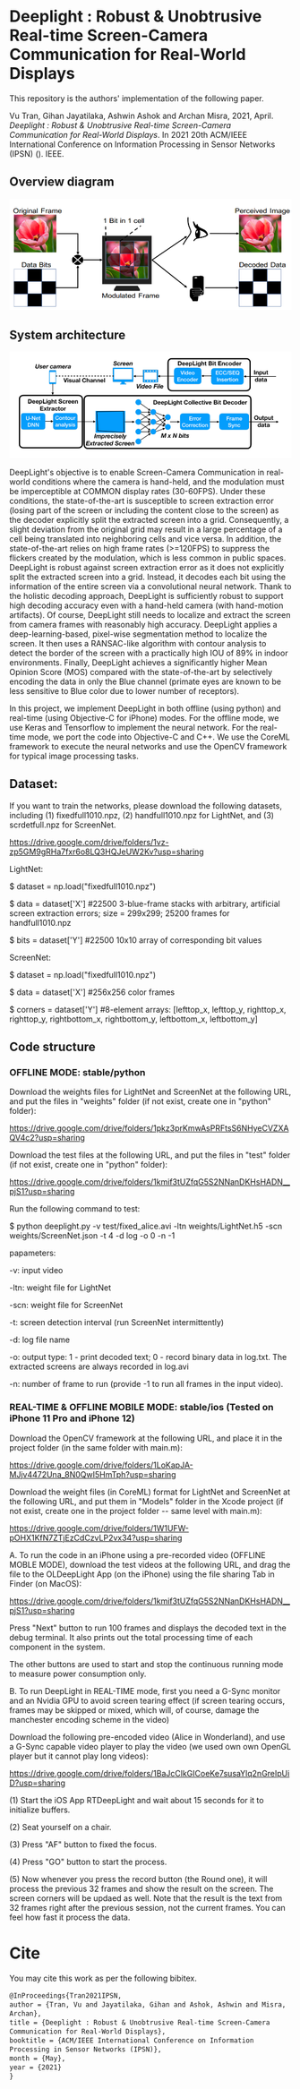 # Deeplight : Robust & Unobtrusive Real-time Screen-Camera Communication for Real-World Displays

This repository is the authors' implementation of the following paper.

Vu Tran, Gihan Jayatilaka, Ashwin Ashok and Archan Misra, 2021, April. *Deeplight : Robust & Unobtrusive Real-time Screen-Camera Communication for Real-World Displays*. In 2021 20th ACM/IEEE International Conference on Information Processing in Sensor Networks (IPSN) (). IEEE.

## Overview diagram
![Deeplight overview](./documentation/overview.png)

## System architecture
![System architecture](./documentation/system-architecture.png)

DeepLight's objective is to enable Screen-Camera Communication in real-world conditions where the camera is hand-held, and the modulation must be imperceptible at COMMON display rates (30-60FPS). Under these conditions, the state-of-the-art is susceptible to screen extraction error (losing part of the screen or including the content close to the screen) as the decoder explicitly split the extracted screen into a grid. Consequently, a slight deviation from the original grid may result in a large percentage of a cell being translated into neighboring cells and vice versa. In addition, the state-of-the-art relies on high frame rates (>=120FPS) to suppress the flickers created by the modulation, which is less common in public spaces. DeepLight is robust against screen extraction error as it does not explicitly split the extracted screen into a grid. Instead, it decodes each bit using the information of the entire screen via a convolutional neural network. Thank to the holistic decoding approach, DeepLight is sufficiently robust to support high decoding accuracy even with a hand-held camera (with hand-motion artifacts). Of course, DeepLight still needs to localize and extract the screen from camera frames with reasonably high accuracy. DeepLight applies a deep-learning-based, pixel-wise segmentation method to localize the screen. It then uses a RANSAC-like algorithm with contour analysis to detect the border of the screen with a practically high IOU of 89% in indoor environments. Finally, DeepLight achieves a significantly higher Mean Opinion Score (MOS) compared with the state-of-the-art by selectively encoding the data in only the Blue channel (primate eyes are known to be less sensitive to Blue color due to lower number of receptors). 

In this project, we implement DeepLight in both offline (using python) and real-time (using Objective-C for iPhone) modes. For the offline mode, we use Keras and Tensorflow to implement the neural network. For the real-time mode, we port the code into Objective-C and C++. We use the CoreML framework to execute the neural networks and use the OpenCV framework for typical image processing tasks.

## Dataset:

If you want to train the networks, please download the following datasets, including (1) fixedfull1010.npz, (2) handfull1010.npz for LightNet, and (3) scrdetfull.npz for ScreenNet.

https://drive.google.com/drive/folders/1vz-zp5GM9gRHa7fxr6o8LQ3HQJeUW2Kv?usp=sharing

LightNet: 

$ dataset = np.load("fixedfull1010.npz")

$ data = dataset['X'] #22500 3-blue-frame stacks with arbitrary, artificial screen extraction errors; size = 299x299; 25200 frames for handfull1010.npz

$ bits = dataset['Y'] #22500 10x10 array of corresponding bit values

ScreenNet:

$ dataset = np.load("fixedfull1010.npz")

$ data = dataset['X'] #256x256 color frames

$ corners = dataset['Y'] #8-element arrays: [lefttop_x, lefttop_y, righttop_x, righttop_y, rightbottom_x, rightbottom_y, leftbottom_x, leftbottom_y]


## Code structure

### OFFLINE MODE: stable/python

Download the weights files for LightNet and ScreenNet at the following URL, and put the files in "weights" folder (if not exist, create one in "python" folder):

https://drive.google.com/drive/folders/1pkz3prKmwAsPRFtsS6NHyeCVZXAQV4c2?usp=sharing

Download the test files at the following URL, and put the files in "test" folder (if not exist, create one in "python" folder):

https://drive.google.com/drive/folders/1kmif3tUZfqG5S2NNanDKHsHADN__pjS1?usp=sharing

Run the following command to test:

$ python deeplight.py -v test/fixed_alice.avi -ltn weights/LightNet.h5 -scn weights/ScreenNet.json -t 4 -d log -o 0 -n -1

papameters:

-v: input video

-ltn: weight file for LightNet

-scn: weight file for ScreenNet

-t: screen detection interval (run ScreenNet intermittently)

-d: log file name

-o: output type: 1 - print decoded text; 0 - record binary data in log.txt. The extracted screens are always recorded in log.avi

-n: number of frame to run (provide -1 to run all frames in the input video). 



### REAL-TIME & OFFLINE MOBILE MODE: stable/ios (Tested on iPhone 11 Pro and iPhone 12)

Download the OpenCV framework at the following URL, and place it in the project folder (in the same folder with main.m):

https://drive.google.com/drive/folders/1LoKapJA-MJjv4472Una_8N0QwI5HmTph?usp=sharing

Download the weight files (in CoreML) format for LightNet and ScreenNet at the following URL, and put them in "Models" folder in the Xcode project (if not exist, create one in the project folder -- same level with main.m):

https://drive.google.com/drive/folders/1W1UFW-pOHX1KfN7ZTjEzCdCzvLP2vx34?usp=sharing

A. To run the code in an iPhone using a pre-recorded video (OFFLINE MOBLE MODE), download the test videos at the following URL, and drag the file to the OLDeepLight App (on the iPhone) using the file sharing Tab in Finder (on MacOS):

https://drive.google.com/drive/folders/1kmif3tUZfqG5S2NNanDKHsHADN__pjS1?usp=sharing

Press "Next" button to run 100 frames and displays the decoded text in the debug terminal. It also prints out the total processing time of each component in the system.

The other buttons are used to start and stop the continuous running mode to measure power consumption only.



B. To run DeepLight in REAL-TIME mode, first you need a G-Sync monitor and an Nvidia GPU to avoid screen tearing effect (if screen tearing occurs, frames may be skipped or mixed, which will, of course, damage the manchester encoding scheme in the video)

Download the following pre-encoded video (Alice in Wonderland), and use a G-Sync capable video player to play the video (we used own own OpenGL player but it cannot play long videos):

https://drive.google.com/drive/folders/1BaJcClkGICoeKe7susaYlq2nGreIpUiD?usp=sharing

(1) Start the iOS App RTDeepLight and wait about 15 seconds for it to initialize buffers. 

(2) Seat yourself on a chair. 

(3) Press "AF" button to fixed the focus. 

(4) Press "GO" button to start the process. 

(5) Now whenever you press the record button (the Round one), it will process the previous 32 frames and show the result on the screen. The screen corners will be updaed as well. Note that the result is the text from 32 frames right after the previous session, not the current frames. You can feel how fast it process the data.


# Cite

You may cite this work as per the following bibitex.
```
@InProceedings{Tran2021IPSN,
author = {Tran, Vu and Jayatilaka, Gihan and Ashok, Ashwin and Misra, Archan},
title = {Deeplight : Robust & Unobtrusive Real-time Screen-Camera Communication for Real-World Displays},
booktitle = {ACM/IEEE International Conference on Information Processing in Sensor Networks (IPSN)},
month = {May},
year = {2021}
}
```
